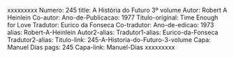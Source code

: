 xxxxxxxxx
Numero: 245
title: A História do Futuro 3º volume
Autor: Robert A Heinlein
Co-autor: 
Ano-de-Publicacao: 1977
Titulo-original: Time Enough for Love
Tradutor: Eurico da Fonseca
Co-tradutor: 
Ano-de-edicao: 1973
alias: Robert-A-Heinlein
Autor2-alias: 
Tradutor1-alias: Eurico-da-Fonseca
Tradutor2-alias: 
Titulo-link: 245-A-Historia-do-Futuro-3-volume
Capa: Manuel Dias
pags: 245
Capa-link: Manuel-Dias
xxxxxxxxx